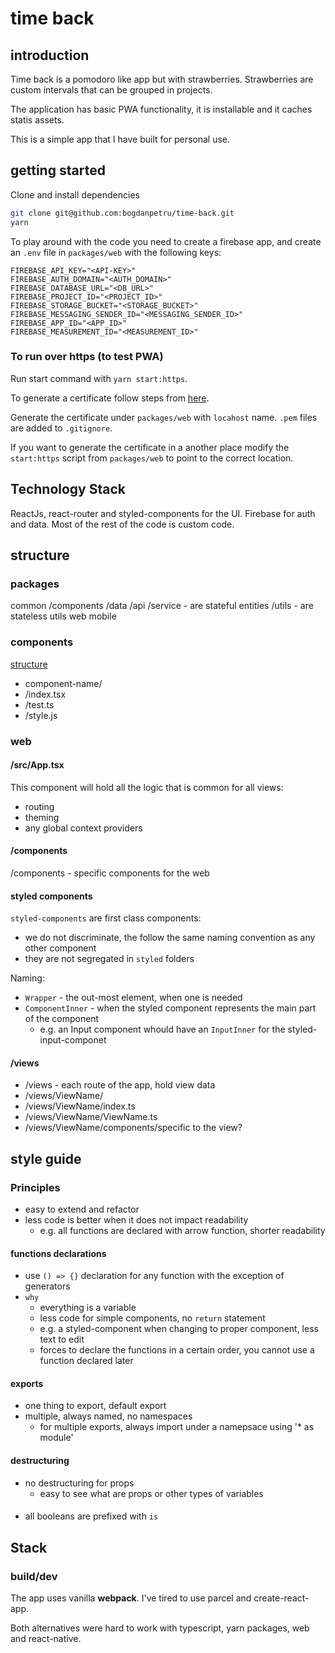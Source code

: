 # time back

## introduction

Time back is a pomodoro like app but with strawberries.
Strawberries are custom intervals that can be grouped in projects.

The application has basic PWA functionality, it is installable and it caches statis assets.

This is a simple app that I have built for personal use.

## getting started

Clone and install dependencies

```sh
git clone git@github.com:bogdanpetru/time-back.git
yarn
```

To play around with the code you need to create a firebase app, and create an `.env` file in `packages/web` with the following keys:

```
FIREBASE_API_KEY="<API-KEY>"
FIREBASE_AUTH_DOMAIN="<AUTH_DOMAIN>"
FIREBASE_DATABASE_URL="<DB_URL>"
FIREBASE_PROJECT_ID="<PROJECT_ID>"
FIREBASE_STORAGE_BUCKET="<STORAGE_BUCKET>"
FIREBASE_MESSAGING_SENDER_ID="<MESSAGING_SENDER_ID>"
FIREBASE_APP_ID="<APP_ID>"
FIREBASE_MEASUREMENT_ID="<MEASUREMENT_ID>"
```

### To run over https (to test PWA)

Run start command with `yarn start:https`.

To generate a certificate follow steps from [here](https://web.dev/how-to-use-local-https/).

Generate the certificate under `packages/web` with `locahost` name.
`.pem` files are added to `.gitignore`.

If you want to generate the certificate in a another place modify the `start:https` script from `packages/web` to point to the correct location.

## Technology Stack

ReactJs, react-router and styled-components for the UI.
Firebase for auth and data.
Most of the rest of the code is custom code.

## structure

### packages

common
/components
/data
/api
/service - are stateful entities
/utils - are stateless utils
web
mobile

### components

[structure](https://www.robinwieruch.de/react-folder-structure)

- component-name/
- /index.tsx
- /test.ts
- /style.js

### web

#### /src/App.tsx

This component will hold all the logic that is common for all views:

- routing
- theming
- any global context providers

#### /components

/components - specific components for the web

#### styled components

`styled-components` are first class components:

- we do not discriminate, the follow the same naming convention as any other component
- they are not segregated in `styled` folders

Naming:

- `Wrapper` - the out-most element, when one is needed
- `ComponentInner` - when the styled component represents the main part of the component
  - e.g. an Input component whould have an `InputInner` for the styled-input-componet

#### /views

- /views - each route of the app, hold view data
- /views/ViewName/
- /views/ViewName/index.ts
- /views/ViewName/ViewName.ts
- /views/ViewName/components/specific to the view?

## style guide

### Principles

- easy to extend and refactor
- less code is better when it does not impact readability
  - e.g. all functions are declared with arrow function, shorter readability

#### functions declarations

- use `() => {}` declaration for any function with the exception of generators
- `why`
  - everything is a variable
  - less code for simple components, no `return` statement
  - e.g. a styled-component when changing to proper component, less text to edit
  - forces to declare the functions in a certain order, you cannot use a function declared later

#### exports

- one thing to export, default export
- multiple, always named, no namespaces
  - for multiple exports, always import under a namepsace using '\* as module'

#### destructuring

- no destructuring for props
  - easy to see what are props or other types of variables

####

- all booleans are prefixed with `is`

## Stack

### build/dev

The app uses vanilla **webpack**. I've tired to use parcel and create-react-app.

Both alternatives were hard to work with typescript, yarn packages, web and react-native.
